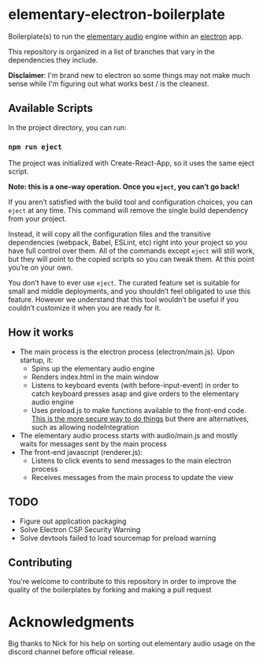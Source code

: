 # elementary-electron-boilerplate

Boilerplate(s) to run the [elementary audio](https://www.npmjs.com/package/@nick-thompson/elementary) engine within an [electron](https://www.electronjs.org/) app.

This repository is organized in a list of branches that vary in the dependencies they include.

**Disclaimer**: I'm brand new to electron so some things may not make much sense while I'm figuring out what works best / is the cleanest.

## Available Scripts

In the project directory, you can run:

### `npm run eject`

The project was initialized with Create-React-App, so it uses the same eject script.

**Note: this is a one-way operation. Once you `eject`, you can’t go back!**

If you aren’t satisfied with the build tool and configuration choices, you can `eject` at any time. This command will remove the single build dependency from your project.

Instead, it will copy all the configuration files and the transitive dependencies (webpack, Babel, ESLint, etc) right into your project so you have full control over them. All of the commands except `eject` will still work, but they will point to the copied scripts so you can tweak them. At this point you’re on your own.

You don’t have to ever use `eject`. The curated feature set is suitable for small and middle deployments, and you shouldn’t feel obligated to use this feature. However we understand that this tool wouldn’t be useful if you couldn’t customize it when you are ready for it.

## How it works

- The main process is the electron process (electron/main.js). Upon startup, it:
  - Spins up the elementary audio engine
  - Renders index.html in the main window
  - Listens to keyboard events (with before-input-event) in order to catch keyboard presses asap and give orders to the elementary audio engine
  - Uses preload.js to make functions available to the front-end code. [This is the more secure way to do things](https://github.com/electron/electron/issues/28504#issuecomment-813321192) but there are alternatives, such as allowing nodeIntegration
- The elementary audio process starts with audio/main.js and mostly waits for messages sent by the main process
- The front-end javascript (renderer.js):
  - Listens to click events to send messages to the main electron process
  - Receives messages from the main process to update the view

## TODO

- Figure out application packaging
- Solve Electron CSP Security Warning
- Solve devtools failed to load sourcemap for preload warning

## Contributing

You're welcome to contribute to this repository in order to improve the quality of the boilerplates by forking and making a pull request

# Acknowledgments

Big thanks to Nick for his help on sorting out elementary audio usage on the discord channel before official release.
